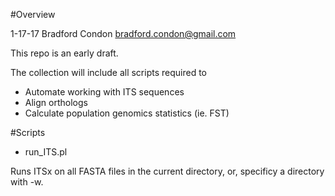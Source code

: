 
#Overview

1-17-17
Bradford Condon <bradford.condon@gmail.com>

This repo is an early draft.

The collection will include all scripts required to 

* Automate working with ITS sequences
* Align orthologs
* Calculate population genomics statistics (ie. FST)

#Scripts

* run_ITS.pl

Runs ITSx on all FASTA files in the current directory, or, specificy a directory with -w.